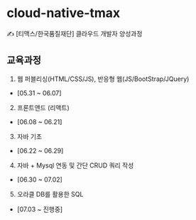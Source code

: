 # cloud-native-tmax
✍ [티맥스/한국품질재단] 클라우드 개발자 양성과정

## 교육과정
1. 웹 퍼블리싱(HTML/CSS/JS), 반응형 웹(JS/BootStrap/JQuery)
  - [05.31 ~ 06.07]
2. 프론트앤드 (리액트)
  - [06.08 ~ 06.21]
3. 자바 기초
  - [06.22 ~ 06.29]
4. 자바 + Mysql 연동 및 간단 CRUD 쿼리 작성
  - [06.30 ~ 07.02]
5. 오라클 DB를 활용한 SQL
  - [07.03 ~ 진행중]
